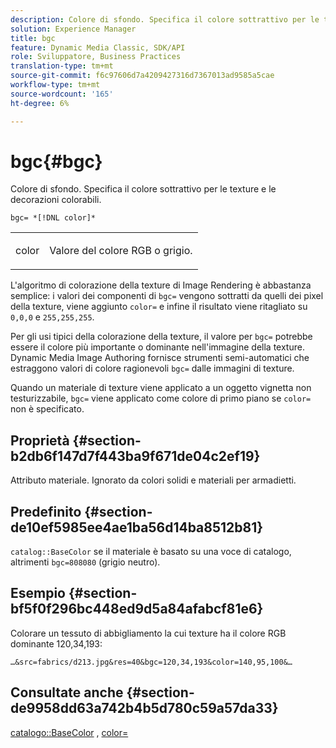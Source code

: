 ```yaml
---
description: Colore di sfondo. Specifica il colore sottrattivo per le texture e le decorazioni colorabili.
solution: Experience Manager
title: bgc
feature: Dynamic Media Classic, SDK/API
role: Sviluppatore, Business Practices
translation-type: tm+mt
source-git-commit: f6c97606d7a4209427316d7367013ad9585a5cae
workflow-type: tm+mt
source-wordcount: '165'
ht-degree: 6%

---
```



# bgc{#bgc}

Colore di sfondo. Specifica il colore sottrattivo per le texture e le decorazioni colorabili.

`bgc= *[!DNL color]*`

<table id="simpletable_131302355CAB4900A7B45FED903A1AAD" class="- topic/simpletable "> 
 <tr class="- topic/strow strow"> 
  <td class="- topic/stentry stentry"> <p><span class="+ topic/keyword sw-d/varname varname"> color</span> </p> </td> 
  <td class="- topic/stentry stentry"> <p>Valore del colore RGB o grigio. </p></td> 
 </tr> 
</table>

L&#39;algoritmo di colorazione della texture di Image Rendering è abbastanza semplice: i valori dei componenti di `bgc=` vengono sottratti da quelli dei pixel della texture, viene aggiunto `color=` e infine il risultato viene ritagliato su `0,0,0` e `255,255,255`.

Per gli usi tipici della colorazione della texture, il valore per `bgc=` potrebbe essere il colore più importante o dominante nell&#39;immagine della texture. Dynamic Media Image Authoring fornisce strumenti semi-automatici che estraggono valori di colore ragionevoli `bgc=` dalle immagini di texture.

Quando un materiale di texture viene applicato a un oggetto vignetta non testurizzabile, `bgc=` viene applicato come colore di primo piano se `color=` non è specificato.

## Proprietà {#section-b2db6f147d7f443ba9f671de04c2ef19}

Attributo materiale. Ignorato da colori solidi e materiali per armadietti.

## Predefinito {#section-de10ef5985ee4ae1ba56d14ba8512b81}

`catalog::BaseColor` se il materiale è basato su una voce di catalogo, altrimenti  `bgc=808080` (grigio neutro).

## Esempio {#section-bf5f0f296bc448ed9d5a84afabcf81e6}

Colorare un tessuto di abbigliamento la cui texture ha il colore RGB dominante 120,34,193:

`…&src=fabrics/d213.jpg&res=40&bgc=120,34,193&color=140,95,100&…`

## Consultate anche {#section-de9958dd63a742b4b5d780c59a57da33}

[catalogo::BaseColor](../../../../../ir-api/material-cat/image-rendering-api-ref/c-ir-material-catalog/c-ir-material-data-reference/r-ir-basecolor.md#reference-5f02371b1d8e444ab12d2614d9792de8) ,  [color=](../../../../../ir-api/http-protocol/image-rendering-api-ref/c-ir-http-protocol-ref/c-ir-http-protocol-command-reference/r-ir-http-color.md#reference-ea3cba9edfe94dbab86d8f123a9ed0aa)
